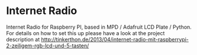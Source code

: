 Internet Radio
=====

Internet Radio for Raspberry PI, based in MPD / Adafruit LCD Plate / Python.
For details on how to set this up please have a look at the project description at 
http://tinkerthon.de/2013/04/internet-radio-mit-raspberrypi-2-zeiligem-rgb-lcd-und-5-tasten/
